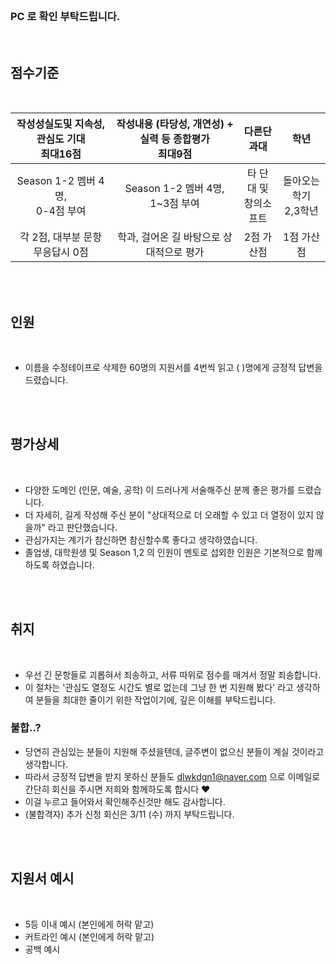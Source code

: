 <br>

### PC 로 확인 부탁드립니다.

<br>

## 점수기준

<br>

| 작성성실도및 지속성, 관심도 기대<br>최대16점 | 작성내용 (타당성, 개연성) + 실력 등 종합평가<br>최대9점 | 다른단과대 | 학년 |
|:-------------------------------:|:-------------------------------------------:|:----------:|:----:|
| Season 1-2 멤버 4명,<br> 0-4점 부여 | Season 1-2 멤버 4명,<br> 1~3점 부여    | 타 단대 및 <br> 창의소프트 | 돌아오는 학기<br>2,3학년|
| 각 2점, 대부분 문항 무응답시 0점 | 학과, 걸어온 길 바탕으로 상대적으로 평가 | 2점 가산점 | 1점 가산점 |

<br><br>

## 인원

<br>

- 이름을 수정테이프로 삭제한 60명의 지원서를 4번씩 읽고 ( )명에게 긍정적 답변을 드렸습니다.

<br><br>

## 평가상세

<br>

- 다양한 도메인 (인문, 예술, 공학) 이 드러나게 서술해주신 분께 좋은 평가를 드렸습니다.
- 더 자세히, 길게 작성해 주신 분이 "상대적으로 더 오래할 수 있고 더 열정이 있지 않을까" 라고 판단했습니다.
- 관심가지는 계기가 참신하면 참신할수록 좋다고 생각하였습니다.
- 졸업생, 대학원생 및 Season 1,2 의 인원이 멘토로 섭외한 인원은 기본적으로 함께하도록 하였습니다.

<br><br>

## 취지

<br>

- 우선 긴 문항들로 괴롭혀서 죄송하고, 서류 따위로 점수를 매겨서 정말 죄송합니다.
- 이 절차는 '관심도 열정도 시간도 별로 없는데 그냥 한 번 지원해 봤다' 라고 생각하여 분들을 최대한 줄이기 위한 작업이기에, 깊은 이해를 부탁드립니다.

### 불합..?

- 당연히 관심있는 분들이 지원해 주셨을텐데, 글주변이 없으신 분들이 계실 것이라고 생각합니다.
- 따라서 긍정적 답변을 받지 못하신 분들도 dlwkdgn1@naver.com 으로 이메일로 간단히 회신을 주시면 저희와 함께하도록 합시다 ♥
- 이걸 누르고 들어와서 확인해주신것만 해도 감사합니다.
- (불합격자) 추가 신청 회신은 3/11 (수) 까지 부탁드립니다.

<br><br>

## 지원서 예시

<br>

- 5등 이내 예시 (본인에게 허락 맡고)
- 커트라인 예시 (본인에게 허락 맡고)
- 공백 예시
